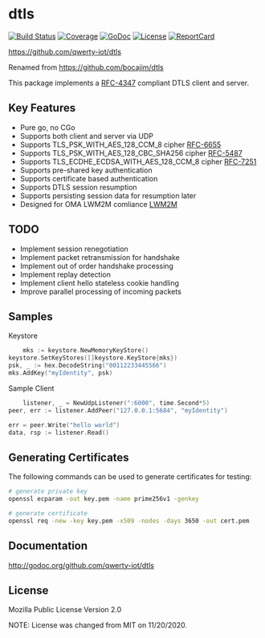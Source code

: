 dtls
======

[![Build Status](https://travis-ci.org/qwerty-iot/dtls.svg?branch=master)](https://travis-ci.org/qwerty-iot/dtls)
[![Coverage](http://gocover.io/_badge/github.com/qwerty-iot/dtls)](http://gocover.io/github.com/qwerty-iot/dtls)
[![GoDoc](https://godoc.org/github.com/qwerty-iot/dtls?status.png)](http://godoc.org/github.com/qwerty-iot/dtls)
[![License](https://img.shields.io/github/license/qwerty-iot/dtls)](https://opensource.org/licenses/MPL-2.0)
[![ReportCard](http://goreportcard.com/badge/github.com/qwerty-iot/dtls)](http://goreportcard.com/report/qwerty-iot/dtls)

https://github.com/qwerty-iot/dtls

Renamed from https://github.com/bocajim/dtls

This package implements a [RFC-4347](https://tools.ietf.org/html/rfc4347) compliant DTLS client and server.

Key Features
------------

* Pure go, no CGo
* Supports both client and server via UDP
* Supports TLS_PSK_WITH_AES_128_CCM_8 cipher [RFC-6655](https://tools.ietf.org/html/rfc6655)
* Supports TLS_PSK_WITH_AES_128_CBC_SHA256 cipher [RFC-5487](https://tools.ietf.org/html/rfc5487)
* Supports TLS_ECDHE_ECDSA_WITH_AES_128_CCM_8 cipher [RFC-7251](https://tools.ietf.org/html/rfc7251)
* Supports pre-shared key authentication
* Supports certificate based authentication
* Supports DTLS session resumption
* Supports persisting session data for resumption later
* Designed for OMA LWM2M
  comliance [LWM2M](http://technical.openmobilealliance.org/Technical/technical-information/release-program/current-releases/oma-lightweightm2m-v1-0)

TODO
----

* Implement session renegotiation
* Implement packet retransmission for handshake
* Implement out of order handshake processing
* Implement replay detection
* Implement client hello stateless cookie handling
* Improve parallel processing of incoming packets

Samples
-------
Keystore

```go
    mks := keystore.NewMemoryKeyStore()
keystore.SetKeyStores([]keystore.KeyStore{mks})
psk, _ := hex.DecodeString("00112233445566")
mks.AddKey("myIdentity", psk)
```

Sample Client

```go
    listener, _ = NewUdpListener(":6000", time.Second*5)
peer, err := listener.AddPeer("127.0.0.1:5684", "myIdentity")

err = peer.Write("hello world")
data, rsp := listener.Read()
```

Generating Certificates
-----------------------
The following commands can be used to generate certificates for testing:

```bash
# generate private key
openssl ecparam -out key.pem -name prime256v1 -genkey

# generate certificate
openssl req -new -key key.pem -x509 -nodes -days 3650 -out cert.pem
```

Documentation
-------------

http://godoc.org/github.com/qwerty-iot/dtls

License
-------

Mozilla Public License Version 2.0

NOTE: License was changed from MIT on 11/20/2020.

